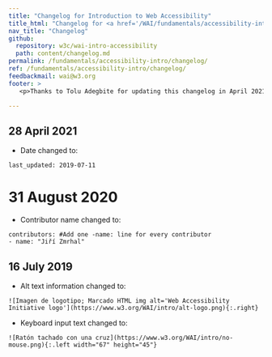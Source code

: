 ```yaml
---
title: "Changelog for Introduction to Web Accessibility"
title_html: "Changelog for <a href='/WAI/fundamentals/accessibility-intro/'>Introduction to Web Accessibility</a>"
nav_title: "Changelog"
github:
  repository: w3c/wai-intro-accessibility
  path: content/changelog.md
permalink: /fundamentals/accessibility-intro/changelog/
ref: /fundamentals/accessibility-intro/changelog/
feedbackmail: wai@w3.org
footer: >
   <p>Thanks to Tolu Adegbite for updating this changelog in April 2021.</p>

---
```

## 28 April 2021
* Date changed to:
```
last_updated: 2019-07-11
```

# 31 August 2020
* Contributor name changed to:
```
contributors: #Add one -name: line for every contributor
- name: "Jiří Zmrhal"
```

## 16 July 2019
* Alt text information changed to:
```
![Imagen de logotipo; Marcado HTML img alt='Web Accessibility Initiative logo'](https://www.w3.org/WAI/intro/alt-logo.png){:.right}
```
* Keyboard input text changed to:
```
![Ratón tachado con una cruz](https://www.w3.org/WAI/intro/no-mouse.png){:.left width="67" height="45"}
```
